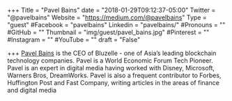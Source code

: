+++
Title = "Pavel Bains"
date = "2018-01-29T09:12:37-05:00"
Twitter = "@pavelbains"
Website = "https://medium.com/@pavelbains"
Type = "guest"
#Facebook = "pavelbains"
Linkedin = "pavelbains/"
#Pronouns = ""
#GitHub = ""
Thumbnail = "img/guest/pavel_bains.jpg"
#Pinterest = ""
#Instagram = ""
#YouTube = ""
draft = "False"

+++
[Pavel Bains](https://www.linkedin.com/in/pavelbains/) is the CEO of Bluzelle - one of Asia’s leading blockchain technology companies. Pavel is a World Economic Forum Tech Pioneer. Pavel is an expert in digital media having worked with Disney, Microsoft, Warners Bros, DreamWorks. Pavel is also a frequent contributor to Forbes, Huffington Post and Fast Company, writing articles in the areas of finance and digital media
